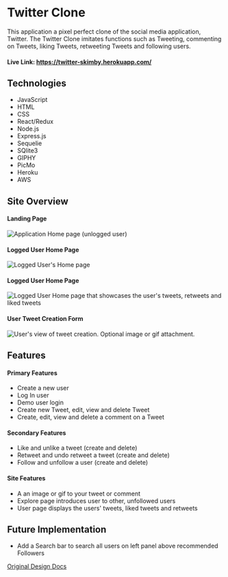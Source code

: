 # Twitter Clone
This application a pixel perfect clone of the social media application, Twitter. The Twitter Clone imitates functions such as Tweeting, commenting on Tweets, liking Tweets, retweeting Tweets and following users. 

#### Live Link:  https://twitter-skimby.herokuapp.com/


## Technologies
- JavaScript
- HTML
- CSS
- React/Redux
- Node.js
- Express.js
- Sequelie
- SQlite3
- GIPHY
- PicMo
- Heroku
- AWS

## Site Overview
#### Landing Page
![Application Home page (unlogged user)](https://twitter-skimby-bucket.s3.amazonaws.com/Screen+Shot+2022-10-10+at+11.14.14+AM.png)
#### Logged User Home Page
![Logged User's Home page](https://twitter-skimby-bucket.s3.amazonaws.com/Screen+Shot+2022-10-10+at+11.14.30+AM.png)
#### Logged User Home Page
![Logged User Home page that showcases the user's tweets, retweets and liked tweets](https://twitter-skimby-bucket.s3.amazonaws.com/Screen+Shot+2022-10-10+at+11.14.59+AM.png)
#### User Tweet Creation Form 
![User's view of tweet creation. Optional image or gif attachment.](https://twitter-skimby-bucket.s3.amazonaws.com/Screen+Shot+2022-10-10+at+11.23.16+AM.png)
## Features 
#### Primary Features
- Create a new user
- Log In user
- Demo user login
- Create new Tweet, edit, view and delete Tweet
- Create, edit, view and delete a comment on a Tweet
#### Secondary Features 
- Like and unlike a tweet (create and delete)
- Retweet and undo retweet a tweet (create and delete)
- Follow and unfollow a user (create and delete)
#### Site Features 
- A an image or gif to your tweet or comment
- Explore page introduces user to other, unfollowed users
- User page displays the users' tweets, liked tweets and retweets

## Future Implementation
- Add a Search bar to search all users on left panel above recommended Followers

[Original Design Docs](https://github.com/skimby/Twitter-Clone/wiki/Original-Design-Docs)
